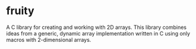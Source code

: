 # fruity

A C library for creating and working with 2D arrays. This library combines ideas from a generic, dynamic array implementation written in C using only macros with 2-dimensional arrays.

